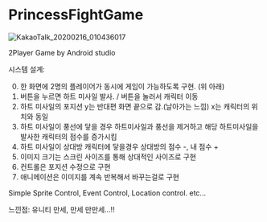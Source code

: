# PrincessFightGame

![KakaoTalk_20200216_010436017](https://user-images.githubusercontent.com/37606666/74591126-ba3b1600-5058-11ea-8f3f-0c05a403d1b9.jpg)

2Player Game
by Android studio

시스템 설계:


0. 한 화면에 2명의 플레이어가 동시에 게임이 가능하도록 구현. (위 아래)
1. 버튼을 누르면 하트 미사일 발사. / 버튼을 눌러서 캐릭터 이동
2. 하트 미사일의 포지션 y는 반대편 화면 끝으로 감.(날아가는 느낌) x는 캐릭터의 위치와 동일
3. 하트 미사일이 풍선에 닿을 경우 하트미사일과 풍선을 제거하고 해당 하트미사일을 발사한 캐릭터의 점수를 증가시킴
4. 하트 미사일이 상대방 캐릭터에 닿을경우 상대방의 점수 -, 내 점수 +
5. 이미지 크기는 스크린 사이즈를 통해 상대적인 사이즈로 구현
6. 컨트롤은 포지션 수정으로 구현
7. 애니메이션은 이미지를 계속 반복해서 바꾸는걸로 구현

Simple Sprite Control, Event Control, Location control. etc...

느낀점: 유니티 만세, 만세 만만세...!!
